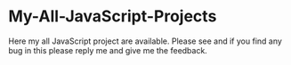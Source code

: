 # My-All-JavaScript-Projects
Here my all JavaScript project are available. Please see and if you find any bug in this please reply me and give me the feedback.
